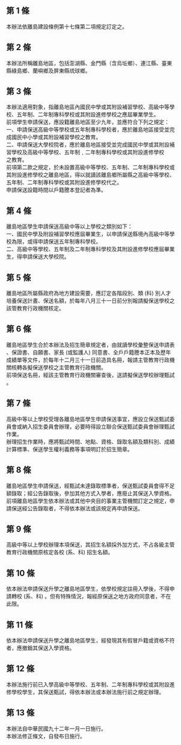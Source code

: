 第 1 條
-------
本辦法依離島建設條例第十七條第二項規定訂定之。

第 2 條
-------
本辦法所稱離島地區，包括澎湖縣、金門縣（含烏坵鄉）、連江縣、臺東  
縣綠島鄉、蘭嶼鄉及屏東縣琉球鄉。

第 3 條
-------
本辦法適用對象，指離島地區內國民中學或其附設補習學校、高級中等學  
校、五年制、二年制專科學校或其附設進修學校之應屆畢業學生。        
前項學生申請保送，應設籍離島地區至少九年，並應符合下列之規定：    
一、申請保送高級中等學校或五年制專科學校者，應於離島地區接受並完  
    成國民中小學或其附設補習學校之教育。                          
二、申請保送大學校院者，應於離島地區接受並完成國民中學或其附設補  
    習學校及高級中等學校、五年制﹑二年制專科學校或其附設進修學校  
    之教育。                                                      
前項第二款之規定，於未設置高級中等學校、五年制、二年制專科學校或  
其附設進修學校之離島地區，得以就讀該離島鄉所屬縣之高級中等學校、  
五年制、二年制專科學校或其附設進修學校代之。                    
申請保送設籍時間以戶籍謄本登記者為準。

第 4 條
-------
離島地區學生申請保送高級中等以上學校之類別如下：  
一、國民中學及附設補習學校應屆畢業生，以申請保送縣境內高級中等學  
    校為限，或得申請保送五年制專科學校。  
二、高級中等學校、五年制及二年制專科學校及其附設進修學校應屆畢業  
    生，得申請保送大學校院。

第 5 條
-------
離島地區所屬縣政府為地方建設需要，應訂定各階段別、類 (科) 別人才  
培養保送計畫、保送名額，於每年八月三十一日前分別報請擬保送學校之  
該管教育行政機關核定。

第 6 條
-------
離島地區學生合於本辦法及招生簡章規定者，由就讀學校彙整保送申請表  
、保證書、自願書、家長 (或監護人) 同意書、全戶戶籍謄本正本及歷年  
成績單等文件，於每年十二月三十一日前造具名冊，報請主管教育行政機  
關核轉各擬保送學校之主管教育行政機關。  
前項保送名冊，經該主管教育行政機關審查後，送請擬保送學校辦理甄試  
。

第 7 條
-------
高級中等以上學校受理各離島地區學生申請保送事宜，應設立保送甄試委  
員會或納入招生委員會辦理，必要時得設立聯合保送甄試委員會辦理甄試  
作業。  
辦理招生作業時，應將甄試時間、地點、資格、錄取名額及類科別、成績  
計算標準、保送學生權利義務等事項明訂於招生簡章。

第 8 條
-------
離島地區學生申請保送，經甄試未達錄取標準者，保送甄試委員會得不足  
額錄取；經公告錄取後，參加其他方式入學者，應廢止其保送入學資格。  
前項離島地區學生依本辦法或其他中央目的事業主管機關訂定之規定，申  
請保送經公告錄取者，不得依本辦法或該規定再申請保送。

第 9 條
-------
高級中等以上學校辦理本項保送，其招生名額採外加方式，不占各級主管  
教育行政機關原核定各校 (系、科) 招生名額。

第 10 條
--------
依本辦法申請保送升學之離島地區學生，依學校規定註冊入學後，不得申  
請轉校 (系、科) 。但有特殊情況，報經原保送之地方政府同意者，不在  
此限。

第 11 條
--------
依本辦法申請保送升學之離島地區學生，經發現其有假冒戶籍或資格不符  
者，應撤銷其保送入學資格。

第 12 條
--------
本辦法施行前已入學高級中等學校、五年制、二年制專科學校或其附設進  
修學校學生，其保送甄試，得依本辦法或本辦法施行前之規定辦理。

第 13 條
--------
本辦法自中華民國九十二年一月一日施行。  
本辦法修正條文，自發布日施行。

